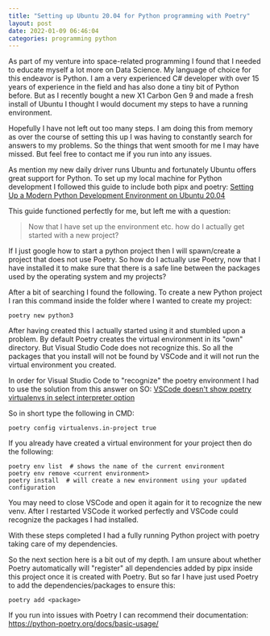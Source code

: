 ```yaml
---
title: "Setting up Ubuntu 20.04 for Python programming with Poetry"
layout: post
date: 2022-01-09 06:46:04
categories: programming python
---
```


As part of my venture into space-related programming I found that I needed to educate myself a lot more on Data Science. My language of choice for this endeavor is Python. I am a very experienced C# developer with over 15 years of experience in the field and has also done a tiny bit of Python before. But as I recently bought a new X1 Carbon Gen 9 and made a fresh install of Ubuntu I thought I would document my steps to have a running environment.

Hopefully I have not left out too many steps. I am doing this from memory as over the course of setting this up I was having to constantly search for answers to my problems. So the things that went smooth for me I may have missed. But feel free to contact me if you run into any issues. 

As mention my new daily driver runs Ubuntu and fortunately Ubuntu offers great support for Python. To set up my local machine for Python development I followed this guide to include both pipx and poetry: [Setting Up a Modern Python Development Environment on Ubuntu 20.04](https://www.laac.dev/blog/setting-up-modern-python-development-environment-ubuntu-20/) 

This guide functioned perfectly for me, but left me with a question:

> Now that I have set up the environment etc. how do I actually get started with a new project?

If I just google how to start a python project then I will spawn/create a project that does not use Poetry. So how do I actually use Poetry, now that I have installed it to make sure that there is a safe line between the packages used by the operating system and my projects?

After a bit of searching I found the following. To create a new Python project I ran this command inside the folder where I wanted to create my project:

```
poetry new python3
```

After having created this I actually started using it and stumbled upon a problem. By default Poetry creates the virtual environment in its "own" directory. But Visual Studio Code does not recognize this. So all the packages that you install will not be found by VSCode and it will not run the virtual environment you created.  

In order for Visual Studio Code to "recognize" the poetry environment I had to use the solution from this answer on SO: [VSCode doesn't show poetry virtualenvs in select interpreter option](https://stackoverflow.com/questions/59882884/vscode-doesnt-show-poetry-virtualenvs-in-select-interpreter-option)

So in short type the following in CMD:

```
poetry config virtualenvs.in-project true
```

If you already have created a virtual environment for your project then do the following:

```
poetry env list  # shows the name of the current environment
poetry env remove <current environment>
poetry install  # will create a new environment using your updated configuration
```

You may need to close VSCode and open it again for it to recognize the new venv. After I restarted VSCode it worked perfectly and VSCode could recognize the packages I had installed.

With these steps completed I had a fully running Python project with poetry taking care of my dependencies.

So the next section here is a bit out of my depth. I am unsure about whether Poetry automatically will "register" all dependencies added by pipx inside this project once it is created with Poetry. But so far I have just used Poetry to add the dependencies/packages to ensure this:

```
poetry add <package>
```

If you run into issues with Poetry I can recommend their documentation: https://python-poetry.org/docs/basic-usage/

